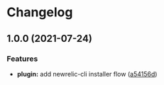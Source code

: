 # Changelog

## 1.0.0 (2021-07-24)


### Features

* **plugin:** add newrelic-cli installer flow ([a54156d](https://www.github.com/NeoHsu/asdf-newrelic-cli/commit/a54156dd40a18f95dd078041fbfc3e02ca73c137))
